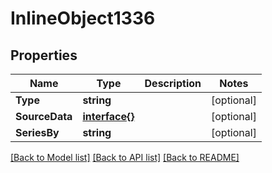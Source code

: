 # InlineObject1336

## Properties

Name | Type | Description | Notes
------------ | ------------- | ------------- | -------------
**Type** | **string** |  | [optional] 
**SourceData** | [**interface{}**](.md) |  | [optional] 
**SeriesBy** | **string** |  | [optional] 

[[Back to Model list]](../README.md#documentation-for-models) [[Back to API list]](../README.md#documentation-for-api-endpoints) [[Back to README]](../README.md)


